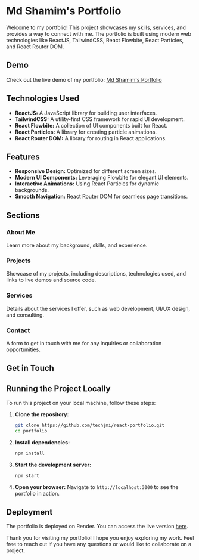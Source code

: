 # Md Shamim's Portfolio

Welcome to my portfolio! This project showcases my skills, services, and provides a way to connect with me. The portfolio is built using modern web technologies like ReactJS, TailwindCSS, React Flowbite, React Particles, and React Router DOM.

## Demo

Check out the live demo of my portfolio: [Md Shamim's Portfolio](https://shamim-portfolio-u1yp.onrender.com/)

## Technologies Used

- **ReactJS:** A JavaScript library for building user interfaces.
- **TailwindCSS:** A utility-first CSS framework for rapid UI development.
- **React Flowbite:** A collection of UI components built for React.
- **React Particles:** A library for creating particle animations.
- **React Router DOM:** A library for routing in React applications.

## Features

- **Responsive Design:** Optimized for different screen sizes.
- **Modern UI Components:** Leveraging Flowbite for elegant UI elements.
- **Interactive Animations:** Using React Particles for dynamic backgrounds.
- **Smooth Navigation:** React Router DOM for seamless page transitions.

## Sections

### About Me

Learn more about my background, skills, and experience.

### Projects

Showcase of my projects, including descriptions, technologies used, and links to live demos and source code.

### Services

Details about the services I offer, such as web development, UI/UX design, and consulting.

### Contact

A form to get in touch with me for any inquiries or collaboration opportunities.

## Get in Touch

## Running the Project Locally

To run this project on your local machine, follow these steps:

1. **Clone the repository:**
    ```bash
    git clone https://github.com/techjmi/react-portfolio.git
    cd portfolio
    ```

2. **Install dependencies:**
    ```bash
    npm install
    ```

3. **Start the development server:**
    ```bash
    npm start
    ```

4. **Open your browser:**
    Navigate to `http://localhost:3000` to see the portfolio in action.

## Deployment

The portfolio is deployed on Render. You can access the live version [here](https://shamim-portfolio-u1yp.onrender.com/).

Thank you for visiting my portfolio! I hope you enjoy exploring my work. Feel free to reach out if you have any questions or would like to collaborate on a project.
